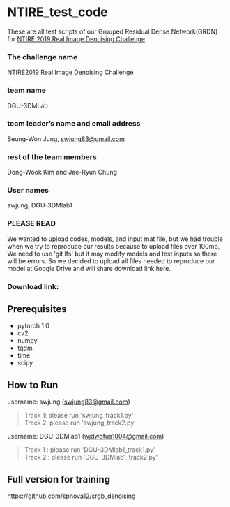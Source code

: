NTIRE_test_code
=============
These are all test scripts of our Grouped Residual Dense Network(GRDN) for [NTIRE 2019 Real Image Denoising Challenge](http://www.vision.ee.ethz.ch/ntire19/)

### The challenge name  
NTIRE2019 Real Image Denoising Challenge  

### team name  
DGU-3DMLab  

### team leader’s name and email address   
Seung-Won Jung, swjung83@gmail.com  

### rest of the team members  
Dong-Wook Kim and Jae-Ryun Chung  

### User names  
swjung, DGU-3DMlab1  

### PLEASE READ
We wanted to upload codes, models, and input mat file, but we had trouble when we try to reproduce our results because
to upload files over 100mb, We need to use 'git lfs' but it may modify models and test inputs so there will be errors. So
we decided to upload all files needed to reproduce our model at Google Drive and will share download link here.

### Download link:

Prerequisites  
-------------
* pytorch 1.0  
* cv2  
* numpy  
* tqdm  
* time  
* scipy  


How to Run
-------------
username: swjung (swjung83@gmail.com)   
> Track 1: please run 'swjung_track1.py'  
> Track 2: please run 'swjung_track2.py'  
  
username: DGU-3DMlab1 (wjdwofus1004@gmail.com)  
> Track 1 : please run 'DGU-3DMlab1_track1.py'  
> Track 2 : please run 'DGU-3DMlab1_track2.py'  
  
 
Full version for training
-------------
https://github.com/spnova12/srgb_denoising
